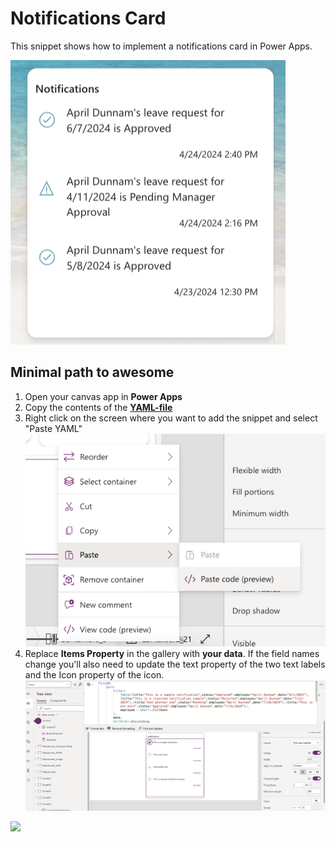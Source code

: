 # Notifications Card

This snippet shows how to implement a notifications card in Power Apps. 

![A basic example](./assets/notificationspreview.png)

## Minimal path to awesome

1. Open your canvas app in **Power Apps**
1. Copy the contents of the **[YAML-file](./source/notifications-card.yaml)** 
1. Right click on the screen where you want to add the snippet and select "Paste YAML"
![View of the paste code button](./assets/pastecode.png)
1. Replace **Items Property** in the gallery with **your data**. If the field names change you'll also need to update the text property of the two text labels and the Icon property of the icon.
![Pasted Code](./assets/notificationsGal.png)


<img src="https://m365-visitor-stats.azurewebsites.net/powerplatform-snippets/power-apps/notifications-card" aria-hidden="true" />
